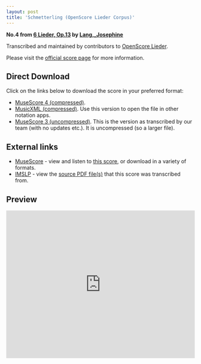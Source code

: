 ```yaml
---
layout: post
title: 'Schmetterling (OpenScore Lieder Corpus)'
---
```


__No.4 from [6 Lieder, Op.13](https://fourscoreandmore.org/openscore/lieder/Lang,_Josephine/6_Lieder,_Op.13/) by [Lang,_Josephine](https://fourscoreandmore.org/openscore/lieder/Lang,_Josephine)__

Transcribed and maintained by contributors to [OpenScore Lieder].

Please visit the [official score page] for more information.

[official score page]: https://musescore.com/openscore-lieder-corpus/scores/6068212
[OpenScore Lieder]: https://musescore.com/openscore-lieder-corpus

## Direct Download

Click on the links below to download the score in your preferred format:
- [MuseScore 4 (compressed)](https://fourscoreandmore.org/openscore/lieder/Lang,_Josephine/6_Lieder,_Op.13/4_Schmetterling.mscz).
- [MusicXML (compressed)](https://fourscoreandmore.org/openscore/lieder/Lang,_Josephine/6_Lieder,_Op.13/4_Schmetterling.mxl). Use this version to open the file in other notation apps.
- [MuseScore 3 (uncompressed)](https://raw.githubusercontent.com/OpenScore/Lieder/refs/heads/main/scores/Lang,_Josephine/6_Lieder,_Op.13/4_Schmetterling/lc6068212.mscx). This is the version as transcribed by our team (with no updates etc.). It is uncompressed (so a larger file).

## External links

- [MuseScore] - view and listen to [this score][MuseScore], or download in a variety of formats.
- [IMSLP] - view the [source PDF file(s)][IMSLP] that this score was transcribed from.

[MuseScore]: https://musescore.com/score/6068212
[IMSLP]: https://imslp.org/wiki/Special:ReverseLookup/616476

## Preview

<iframe width="100%" height="394" src="https://musescore.com/openscore-lieder-corpus/scores/6068212/embed" frameborder="0" allowfullscreen allow="autoplay; fullscreen"></iframe>
